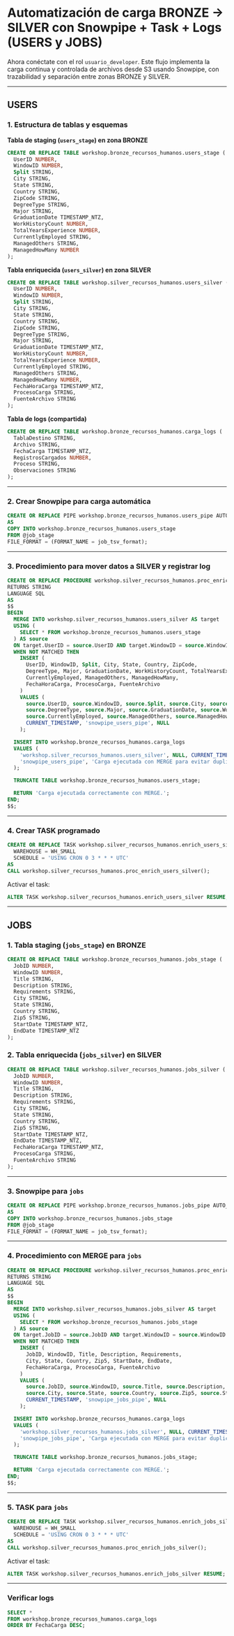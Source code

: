 
# Automatización de carga BRONZE → SILVER con Snowpipe + Task + Logs (USERS y JOBS)

Ahora conéctate con el rol `usuario_developer`. Este flujo implementa la carga continua y controlada de archivos desde S3 usando Snowpipe, con trazabilidad y separación entre zonas BRONZE y SILVER.

---

## USERS

### 1. Estructura de tablas y esquemas

**Tabla de staging (`users_stage`) en zona BRONZE**

```sql
CREATE OR REPLACE TABLE workshop.bronze_recursos_humanos.users_stage (
  UserID NUMBER,
  WindowID NUMBER,
  Split STRING,
  City STRING,
  State STRING,
  Country STRING,
  ZipCode STRING,
  DegreeType STRING,
  Major STRING,
  GraduationDate TIMESTAMP_NTZ,
  WorkHistoryCount NUMBER,
  TotalYearsExperience NUMBER,
  CurrentlyEmployed STRING,
  ManagedOthers STRING,
  ManagedHowMany NUMBER
);
```

**Tabla enriquecida (`users_silver`) en zona SILVER**

```sql
CREATE OR REPLACE TABLE workshop.silver_recursos_humanos.users_silver (
  UserID NUMBER,
  WindowID NUMBER,
  Split STRING,
  City STRING,
  State STRING,
  Country STRING,
  ZipCode STRING,
  DegreeType STRING,
  Major STRING,
  GraduationDate TIMESTAMP_NTZ,
  WorkHistoryCount NUMBER,
  TotalYearsExperience NUMBER,
  CurrentlyEmployed STRING,
  ManagedOthers STRING,
  ManagedHowMany NUMBER,
  FechaHoraCarga TIMESTAMP_NTZ,
  ProcesoCarga STRING,
  FuenteArchivo STRING
);
```

**Tabla de logs (compartida)**

```sql
CREATE OR REPLACE TABLE workshop.bronze_recursos_humanos.carga_logs (
  TablaDestino STRING,
  Archivo STRING,
  FechaCarga TIMESTAMP_NTZ,
  RegistrosCargados NUMBER,
  Proceso STRING,
  Observaciones STRING
);
```

---

### 2. Crear Snowpipe para carga automática

```sql
CREATE OR REPLACE PIPE workshop.bronze_recursos_humanos.users_pipe AUTO_INGEST = TRUE
AS
COPY INTO workshop.bronze_recursos_humanos.users_stage
FROM @job_stage
FILE_FORMAT = (FORMAT_NAME = job_tsv_format);
```

---

### 3. Procedimiento para mover datos a SILVER y registrar log

```sql
CREATE OR REPLACE PROCEDURE workshop.silver_recursos_humanos.proc_enrich_users_silver()
RETURNS STRING
LANGUAGE SQL
AS
$$
BEGIN
  MERGE INTO workshop.silver_recursos_humanos.users_silver AS target
  USING (
    SELECT * FROM workshop.bronze_recursos_humanos.users_stage
  ) AS source
  ON target.UserID = source.UserID AND target.WindowID = source.WindowID
  WHEN NOT MATCHED THEN
    INSERT (
      UserID, WindowID, Split, City, State, Country, ZipCode,
      DegreeType, Major, GraduationDate, WorkHistoryCount, TotalYearsExperience,
      CurrentlyEmployed, ManagedOthers, ManagedHowMany,
      FechaHoraCarga, ProcesoCarga, FuenteArchivo
    )
    VALUES (
      source.UserID, source.WindowID, source.Split, source.City, source.State, source.Country, source.ZipCode,
      source.DegreeType, source.Major, source.GraduationDate, source.WorkHistoryCount, source.TotalYearsExperience,
      source.CurrentlyEmployed, source.ManagedOthers, source.ManagedHowMany,
      CURRENT_TIMESTAMP, 'snowpipe_users_pipe', NULL
    );

  INSERT INTO workshop.bronze_recursos_humanos.carga_logs
  VALUES (
    'workshop.silver_recursos_humanos.users_silver', NULL, CURRENT_TIMESTAMP, NULL,
    'snowpipe_users_pipe', 'Carga ejecutada con MERGE para evitar duplicados'
  );

  TRUNCATE TABLE workshop.bronze_recursos_humanos.users_stage;

  RETURN 'Carga ejecutada correctamente con MERGE.';
END;
$$;
```

---

### 4. Crear TASK programado

```sql
CREATE OR REPLACE TASK workshop.silver_recursos_humanos.enrich_users_silver
  WAREHOUSE = WH_SMALL
  SCHEDULE = 'USING CRON 0 3 * * * UTC'
AS
CALL workshop.silver_recursos_humanos.proc_enrich_users_silver();
```

Activar el task:

```sql
ALTER TASK workshop.silver_recursos_humanos.enrich_users_silver RESUME;
```

---

## JOBS

### 1. Tabla staging (`jobs_stage`) en BRONZE

```sql
CREATE OR REPLACE TABLE workshop.bronze_recursos_humanos.jobs_stage (
  JobID NUMBER,
  WindowID NUMBER,
  Title STRING,
  Description STRING,
  Requirements STRING,
  City STRING,
  State STRING,
  Country STRING,
  Zip5 STRING,
  StartDate TIMESTAMP_NTZ,
  EndDate TIMESTAMP_NTZ
);
```

### 2. Tabla enriquecida (`jobs_silver`) en SILVER

```sql
CREATE OR REPLACE TABLE workshop.silver_recursos_humanos.jobs_silver (
  JobID NUMBER,
  WindowID NUMBER,
  Title STRING,
  Description STRING,
  Requirements STRING,
  City STRING,
  State STRING,
  Country STRING,
  Zip5 STRING,
  StartDate TIMESTAMP_NTZ,
  EndDate TIMESTAMP_NTZ,
  FechaHoraCarga TIMESTAMP_NTZ,
  ProcesoCarga STRING,
  FuenteArchivo STRING
);
```

---

### 3. Snowpipe para `jobs`

```sql
CREATE OR REPLACE PIPE workshop.bronze_recursos_humanos.jobs_pipe AUTO_INGEST = TRUE
AS
COPY INTO workshop.bronze_recursos_humanos.jobs_stage
FROM @job_stage
FILE_FORMAT = (FORMAT_NAME = job_tsv_format);
```

---

### 4. Procedimiento con MERGE para `jobs`

```sql
CREATE OR REPLACE PROCEDURE workshop.silver_recursos_humanos.proc_enrich_jobs_silver()
RETURNS STRING
LANGUAGE SQL
AS
$$
BEGIN
  MERGE INTO workshop.silver_recursos_humanos.jobs_silver AS target
  USING (
    SELECT * FROM workshop.bronze_recursos_humanos.jobs_stage
  ) AS source
  ON target.JobID = source.JobID AND target.WindowID = source.WindowID
  WHEN NOT MATCHED THEN
    INSERT (
      JobID, WindowID, Title, Description, Requirements,
      City, State, Country, Zip5, StartDate, EndDate,
      FechaHoraCarga, ProcesoCarga, FuenteArchivo
    )
    VALUES (
      source.JobID, source.WindowID, source.Title, source.Description, source.Requirements,
      source.City, source.State, source.Country, source.Zip5, source.StartDate, source.EndDate,
      CURRENT_TIMESTAMP, 'snowpipe_jobs_pipe', NULL
    );

  INSERT INTO workshop.bronze_recursos_humanos.carga_logs
  VALUES (
    'workshop.silver_recursos_humanos.jobs_silver', NULL, CURRENT_TIMESTAMP, NULL,
    'snowpipe_jobs_pipe', 'Carga ejecutada con MERGE para evitar duplicados'
  );

  TRUNCATE TABLE workshop.bronze_recursos_humanos.jobs_stage;

  RETURN 'Carga ejecutada correctamente con MERGE.';
END;
$$;
```

---

### 5. TASK para `jobs`

```sql
CREATE OR REPLACE TASK workshop.silver_recursos_humanos.enrich_jobs_silver
  WAREHOUSE = WH_SMALL
  SCHEDULE = 'USING CRON 0 3 * * * UTC'
AS
CALL workshop.silver_recursos_humanos.proc_enrich_jobs_silver();
```

Activar el task:

```sql
ALTER TASK workshop.silver_recursos_humanos.enrich_jobs_silver RESUME;
```

---

### Verificar logs

```sql
SELECT *
FROM workshop.bronze_recursos_humanos.carga_logs
ORDER BY FechaCarga DESC;
```
